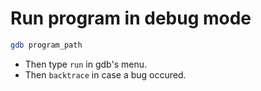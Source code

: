 # Run program in debug mode
``` sh
gdb program_path
```

- Then type `run` in gdb's menu.
- Then `backtrace` in case a bug occured.
